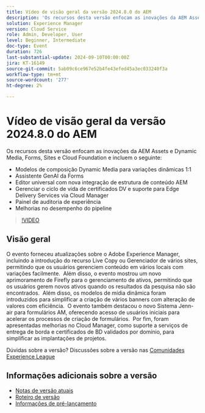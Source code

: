 ```yaml
---
title: Vídeo de visão geral da versão 2024.8.0 do AEM
description: 'Os recursos desta versão enfocam as inovações da AEM Assets & Dynamic Media, Forms, Sites e Cloud Foundation e incluem o seguinte: Modelos de composição do Dynamic Media para variações dinâmicas 1:1 Editor universal do Forms AEM GenAI Assistant com nova integração de estrutura de conteúdo ​ Gerenciar o ciclo de vida de certificados DV e suporte para Edge Delivery Services por meio de Melhorias no painel de auditoria da Cloud Manager Experience no desempenho do pipeline'
solution: Experience Manager
version: Cloud Service
role: Admin, Developer, User
level: Beginner, Intermediate
doc-type: Event
duration: 726
last-substantial-update: 2024-09-10T00:00:00Z
jira: KT-16149
source-git-commit: 5ab09c6ce967e52b4fe43efed45a3ec033240f3a
workflow-type: tm+mt
source-wordcount: '277'
ht-degree: 2%

---
```



# Vídeo de visão geral da versão 2024.8.0 do AEM

Os recursos desta versão enfocam as inovações da AEM Assets e Dynamic Media, Forms, Sites e Cloud Foundation e incluem o seguinte:

* Modelos de composição Dynamic Media para variações dinâmicas 1:1
* Assistente GenAI da Forms
* Editor universal com nova integração de estrutura de conteúdo AEM&#x200B;
* Gerenciar o ciclo de vida de certificados DV e suporte para Edge Delivery Services via Cloud Manager
* Painel de auditoria de experiência
* Melhorias no desempenho do pipeline

>[!VIDEO](https://video.tv.adobe.com/v/3433381/?learn=on)

## Visão geral

O evento forneceu atualizações sobre o Adobe Experience Manager, incluindo a introdução do recurso Live Copy ou Gerenciador de vários sites, permitindo que os usuários gerenciem conteúdo em vários locais com variações facilmente. &#x200B; Além disso, o evento mostrou um novo aprimoramento de Firefly para o gerenciamento de ativos, permitindo que os usuários gerem novos ativos quando os resultados da pesquisa não são encontrados. &#x200B; Além disso, os modelos de mídia dinâmica foram introduzidos para simplificar a criação de vários banners com alteração de valores com eficiência. &#x200B; O evento também destacou o novo Sistema Jenn-air para formulários AM, oferecendo acesso de usuários iniciais para acelerar os processos de criação de formulários. &#x200B; Por fim, foram apresentadas melhorias no Cloud Manager, como suporte a serviços de entrega de borda e certificados de BD validados por domínio, para simplificar as implantações de projetos. &#x200B;

Dúvidas sobre a versão?  Discussões sobre a versão nas [Comunidades Experience League](https://adobe.ly/4egoWgm)

## Informações adicionais sobre a versão

* [Notas de versão atuais](https://experienceleague.adobe.com/docs/experience-manager-cloud-service/content/release-notes/home.html?lang=pt-BR)
* [Roteiro de versão](https://experienceleague.adobe.com/docs/experience-manager-release-information/aem-release-updates/update-releases-roadmap.html?lang=pt-BR)
* [Informações de pré-lançamento](https://experienceleague.adobe.com/docs/experience-manager-cloud-service/content/release-notes/prerelease.html)





